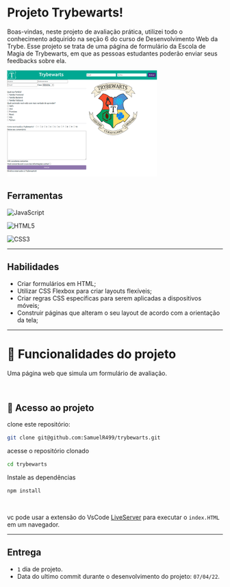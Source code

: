 # Projeto Trybewarts!

Boas-vindas, neste projeto de avaliação prática, utilizei todo o conhecimento adquirido na seção 6 do curso de Desenvolvimento Web da Trybe.
Esse projeto se trata de  uma página de formulário da Escola de Magia de Trybewarts, em que as pessoas estudantes poderão enviar seus feedbacks sobre ela. 

<img src="./trybewarts.png" width="350" />

## Ferramentas

![JavaScript](https://img.shields.io/badge/javascript-%23323330.svg?style=for-the-badge&logo=javascript&logoColor=%23F7DF1E)

![HTML5](https://img.shields.io/badge/html5-%23E34F26.svg?style=for-the-badge&logo=html5&logoColor=white)

![CSS3](https://img.shields.io/badge/css3-%231572B6.svg?style=for-the-badge&logo=css3&logoColor=white)

---

## Habilidades

- Criar formulários em HTML;
- Utilizar CSS Flexbox para criar layouts flexíveis;
- Criar regras CSS específicas para serem aplicadas a dispositivos móveis;
- Construir páginas que alteram o seu layout de acordo com a orientação da tela;


---

# 🔨 Funcionalidades do projeto
Uma página web que simula um formulário de avaliação.

</br>


## 📁 Acesso ao projeto

clone este repositório:

```sh
git clone git@github.com:SamuelR499/trybewarts.git
```

acesse o repositório clonado

```sh
cd trybewarts
```

Instale as dependências

```sh
npm install
```

</br>

vc pode usar a extensão do VsCode [LiveServer](https://github.com/ritwickdey/vscode-live-server) para executar o `index.HTML` em um navegador.

---

## Entrega

  - `1` dia de projeto.
  - Data do ultimo commit durante o desenvolvimento do projeto: `07/04/22`.
